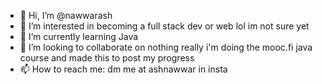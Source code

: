- 👋 Hi, I’m @nawwarash
- 👀 I’m interested in becoming a full stack dev or web lol im not sure yet
- 🌱 I’m currently learning Java
- 💞️ I’m looking to collaborate on nothing really i'm doing the mooc.fi java course and made this to post my progress
- 📫 How to reach me: dm me at ashnawwar in insta

<!---
nawwarash/nawwarash is a ✨ special ✨ repository because its `README.md` (this file) appears on your GitHub profile.
You can click the Preview link to take a look at your changes.
--->
